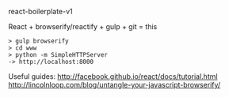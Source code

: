 react-boilerplate-v1

React + browserify/reactify + gulp + git = this

```
> gulp browserify
> cd www
> python -m SimpleHTTPServer
-> http://localhost:8000
```

Useful guides:
http://facebook.github.io/react/docs/tutorial.html
http://lincolnloop.com/blog/untangle-your-javascript-browserify/
